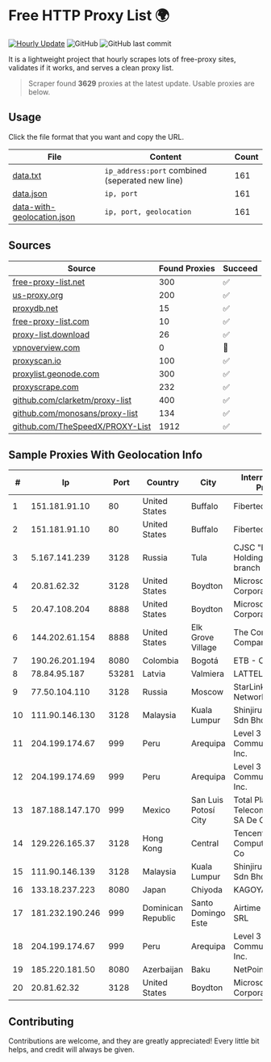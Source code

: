 
# Free HTTP Proxy List 🌍

[![Hourly Update](https://github.com/mertguvencli/http-proxy-list/actions/workflows/main.yml/badge.svg?branch=main)](https://github.com/mertguvencli/http-proxy-list/actions/workflows/main.yml)
![GitHub](https://img.shields.io/github/license/mertguvencli/http-proxy-list)
![GitHub last commit](https://img.shields.io/github/last-commit/mertguvencli/http-proxy-list)

It is a lightweight project that hourly scrapes lots of free-proxy sites, validates if it works, and serves a clean proxy list.


> Scraper found **3629** proxies at the latest update. Usable proxies are below.

## Usage

Click the file format that you want and copy the URL.


|File|Content|Count|
|----|-------|-----|
|[data.txt](https://raw.githubusercontent.com/mertguvencli/http-proxy-list/main/proxy-list/data.txt)|`ip_address:port` combined (seperated new line)|161|
|[data.json](https://raw.githubusercontent.com/mertguvencli/http-proxy-list/main/proxy-list/data.json)|`ip, port`|161|
|[data-with-geolocation.json](https://raw.githubusercontent.com/mertguvencli/http-proxy-list/main/proxy-list/data-with-geolocation.json)|`ip, port, geolocation`|161|

## Sources

|Source|Found Proxies|Succeed|
|------|-------------|-------|
|[free-proxy-list.net](https://free-proxy-list.net)|300|✅|
|[us-proxy.org](https://www.us-proxy.org)|200|✅|
|[proxydb.net](http://proxydb.net)|15|✅|
|[free-proxy-list.com](https://free-proxy-list.com/?page=&port=&type%5B%5D=http&type%5B%5D=https&up_time=0&search=Search)|10|✅|
|[proxy-list.download](https://www.proxy-list.download/HTTP)|26|✅|
|[vpnoverview.com](https://vpnoverview.com/privacy/anonymous-browsing/free-proxy-servers)|0|🚫|
|[proxyscan.io](https://www.proxyscan.io)|100|✅|
|[proxylist.geonode.com](https://proxylist.geonode.com/api/proxy-list?limit=300&page=1&sort_by=lastChecked&sort_type=desc&protocols=http,https)|300|✅|
|[proxyscrape.com](https://api.proxyscrape.com/v2/?request=displayproxies&protocol=http&timeout=10000&country=all&ssl=all&anonymity=all)|232|✅|
|[github.com/clarketm/proxy-list](https://raw.githubusercontent.com/clarketm/proxy-list/master/proxy-list-raw.txt)|400|✅|
|[github.com/monosans/proxy-list](https://raw.githubusercontent.com/monosans/proxy-list/main/proxies/http.txt)|134|✅|
|[github.com/TheSpeedX/PROXY-List](https://raw.githubusercontent.com/TheSpeedX/PROXY-List/master/http.txt)|1912|✅|


## Sample Proxies With Geolocation Info

|#|Ip|Port|Country|City|Internet Service Provider|
|-|--|----|-------|----|-------------------------|
|1|151.181.91.10|80|United States|Buffalo|Fibertech Networks|
|2|151.181.91.10|80|United States|Buffalo|Fibertech Networks|
|3|5.167.141.239|3128|Russia|Tula|CJSC "ER-Telecom Holding" Tula branch|
|4|20.81.62.32|3128|United States|Boydton|Microsoft Corporation|
|5|20.47.108.204|8888|United States|Boydton|Microsoft Corporation|
|6|144.202.61.154|8888|United States|Elk Grove Village|The Constant Company|
|7|190.26.201.194|8080|Colombia|Bogotá|ETB - Colombia|
|8|78.84.95.187|53281|Latvia|Valmiera|LATTELEKOM|
|9|77.50.104.110|3128|Russia|Moscow|StarLink Telecom Network|
|10|111.90.146.130|3128|Malaysia|Kuala Lumpur|Shinjiru Technology Sdn Bhd|
|11|204.199.174.67|999|Peru|Arequipa|Level 3 Communications, Inc.|
|12|204.199.174.69|999|Peru|Arequipa|Level 3 Communications, Inc.|
|13|187.188.147.170|999|Mexico|San Luis Potosí City|Total Play Telecomunicaciones SA De CV|
|14|129.226.165.37|3128|Hong Kong|Central|Tencent Cloud Computing (Beijing) Co|
|15|111.90.146.139|3128|Malaysia|Kuala Lumpur|Shinjiru Technology Sdn Bhd|
|16|133.18.237.223|8080|Japan|Chiyoda|KAGOYA JAPAN Inc.|
|17|181.232.190.246|999|Dominican Republic|Santo Domingo Este|Airtime Technology SRL|
|18|204.199.174.67|999|Peru|Arequipa|Level 3 Communications, Inc.|
|19|185.220.181.50|8080|Azerbaijan|Baku|NetPoint LLC|
|20|20.81.62.32|3128|United States|Boydton|Microsoft Corporation|



## Contributing

Contributions are welcome, and they are greatly appreciated! Every
little bit helps, and credit will always be given.

